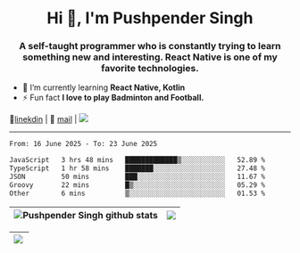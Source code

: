 <h1 align="center">Hi 👋, I'm Pushpender Singh</h1>
<h3 align="center">A self-taught programmer who is constantly trying to learn something new and interesting. React Native is one of my favorite technologies.</h3>

- 🌱 I’m currently learning **React Native, Kotlin**
- ⚡ Fun fact **I love to play Badminton and Football.**

👔[linekdin](https://www.linkedin.com/in/pushpender-singh-240061202/) | 📧 [mail](mailto:pushpendersingh694@gmail.com) | 
<a href="https://github.com/pushpender-singh-ap/pushpender-singh-ap">
    <img src="https://komarev.com/ghpvc/?username=pushpender-singh-ap&style=for-the-badge">
</a>


---

<!--START_SECTION:waka-->

```txt
From: 16 June 2025 - To: 23 June 2025

JavaScript   3 hrs 48 mins   █████████████▒░░░░░░░░░░░   52.89 %
TypeScript   1 hr 58 mins    ███████░░░░░░░░░░░░░░░░░░   27.48 %
JSON         50 mins         ███░░░░░░░░░░░░░░░░░░░░░░   11.67 %
Groovy       22 mins         █▒░░░░░░░░░░░░░░░░░░░░░░░   05.29 %
Other        6 mins          ▒░░░░░░░░░░░░░░░░░░░░░░░░   01.53 %
```

<!--END_SECTION:waka-->


| <a><img align="center" src="https://github-readme-stats-iota-ecru-15.vercel.app/api?username=pushpender-singh-ap&show_icons=true&include_all_commits=true&theme=buefy&hide_border=true" alt="Pushpender Singh github stats" /></a> | <a><img align="center" src="https://github-readme-stats-iota-ecru-15.vercel.app/api/top-langs/?username=pushpender-singh-ap&layout=compact&theme=buefy&hide_border=true" /></a> |
| ------------- | ------------- |

| <a> <img align="left" src="https://github-readme-streak-stats.herokuapp.com/?user=pushpender-singh-ap" /></br> </a> |
| ------------- |
